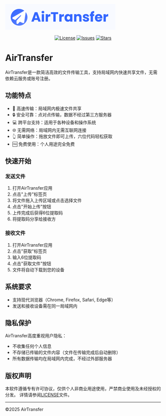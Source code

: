 ![AirTransfer Logo](logo.png)

<center>

[![License](https://img.shields.io/github/license/lanbinleo/airtransfer)](https://github.com/lanbinleo/airtransfer/blob/main/LICENSE)
[![Issues](https://img.shields.io/github/issues/lanbinleo/airtransfer)](https://github.com/lanbinleo/airtransfer/issues)
[![Stars](https://img.shields.io/github/stars/lanbinleo/airtransfer)](https://github.com/lanbinleo/airtransfer/stargazers)

</center>

# AirTransfer

AirTransfer是一款简洁高效的文件传输工具，支持局域网内快速共享文件，无需依赖云服务或账号注册。

## 功能特点

- 🚀 高速传输：局域网内极速文件共享
- 🔒 安全可靠：点对点传输，数据不经过第三方服务器
- 💻 跨平台支持：适用于各种设备和操作系统
- 🌐 无需网络：局域网内无需互联网连接
- 👆 简单操作：拖放文件即可上传，六位代码轻松获取
- 🆓 免费使用：个人用途完全免费

## 快速开始

### 发送文件

1. 打开AirTransfer应用
2. 点击"上传"标签页
3. 将文件拖入上传区域或点击选择文件
4. 点击"开始上传"按钮
5. 上传完成后获得6位提取码
6. 将提取码分享给接收方

### 接收文件

1. 打开AirTransfer应用
2. 点击"获取"标签页
3. 输入6位提取码
4. 点击"获取文件"按钮
5. 文件将自动下载到您的设备

## 系统要求

- 支持现代浏览器（Chrome, Firefox, Safari, Edge等）
- 发送和接收设备需在同一局域网内

## 隐私保护

AirTransfer高度重视用户隐私：
- 不收集任何个人信息
- 不存储已传输的文件内容（文件在传输完成后自动删除）
- 所有数据传输均在局域网内完成，不经过外部服务器

## 版权声明

本软件遵循专有许可协议，仅供个人非商业用途使用，严禁商业使用及未经授权的分发。
详情请参阅[LICENSE](./LICENSE)文件。


---

©2025 AirTransfer